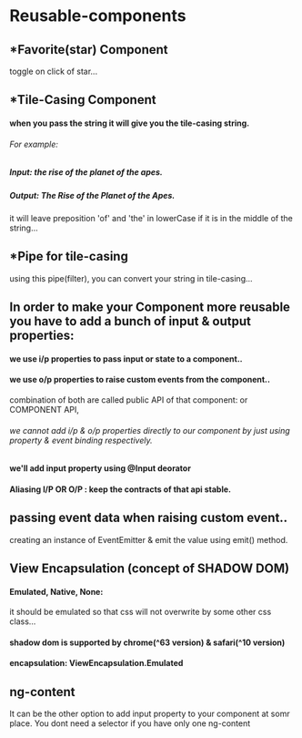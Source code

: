 # Reusable-components

## *Favorite(star) Component
   toggle on click of star...

## *Tile-Casing Component
#### when you pass the string it will give you the tile-casing string.
###### For example:
##### Input: the rise of the planet of the apes.
##### Output: The Rise of the Planet of the Apes.

it will leave preposition 'of' and 'the' in lowerCase if it is in the middle of the string...

## *Pipe for tile-casing

using this pipe(filter), you can convert your string in tile-casing...

## In order to make your Component more reusable you have to add a bunch of input & output properties:

#### we use i/p properties to pass input or state to a component..
#### we use o/p properties to raise custom events from the component..

combination of both are called public API of that component: or COMPONENT API,

###### we cannot add i/p & o/p properties directly to our component by just using property & event binding respectively.

#### we'll add input property using @Input deorator

#### Aliasing I/P OR O/P : keep the contracts of that api stable.

## passing event data when raising custom event..

creating an instance of EventEmitter & emit the value using emit() method.

## View Encapsulation (concept of SHADOW DOM)

#### Emulated, Native, None: 
it should be emulated so that css will not overwrite by some other css class... 

#### shadow dom is supported by chrome(^63 version) & safari(^10 version)
#### encapsulation: ViewEncapsulation.Emulated

## ng-content
It can be the other option to add input property to your component at somr place. 
You dont need a selector if you have only one ng-content





